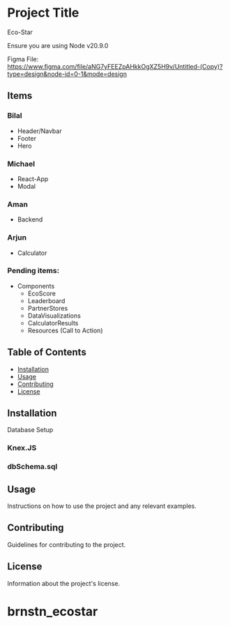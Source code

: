 # Project Title

Eco-Star

Ensure you are using Node v20.9.0



Figma File:
https://www.figma.com/file/aNG7yFEEZpAHkkOgXZ5H9v/Untitled-(Copy)?type=design&node-id=0-1&mode=design



## Items

### Bilal
- Header/Navbar
- Footer
- Hero

### Michael
- React-App
- Modal

### Aman
- Backend

### Arjun
- Calculator


### Pending items:
- Components
  - EcoScore
  - Leaderboard
  - PartnerStores
  - DataVisualizations
  - CalculatorResults
  - Resources (Call to Action)




## Table of Contents

- [Installation](#installation)
- [Usage](#usage)
- [Contributing](#contributing)
- [License](#license)

## Installation

Database Setup

### Knex.JS


### dbSchema.sql


## Usage

Instructions on how to use the project and any relevant examples.

## Contributing

Guidelines for contributing to the project.

## License

Information about the project's license.


# brnstn_ecostar
